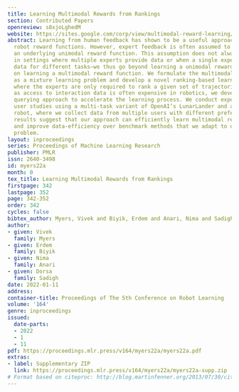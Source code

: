 ```yaml
---
title: Learning Multimodal Rewards from Rankings
section: Contributed Papers
openreview: s8xjoLghedM
website: https://sites.google.com/corp/view/multimodal-reward-learning/
abstract: Learning from human feedback has shown to be a useful approach in acquiring
  robot reward functions. However, expert feedback is often assumed to be drawn from
  an underlying unimodal reward function. This assumption does not always hold including
  in settings where multiple experts provide data or when a single expert provides
  data for different tasks—we thus go beyond learning a unimodal reward and focus
  on learning a multimodal reward function. We formulate the multimodal reward learning
  as a mixture learning problem and develop a novel ranking-based learning approach,
  where the experts are only required to rank a given set of trajectories. Furthermore,
  as access to interaction data is often expensive in robotics, we develop an active
  querying approach to accelerate the learning process. We conduct experiments and
  user studies using a multi-task variant of OpenAI’s LunarLander and a real Fetch
  robot, where we collect data from multiple users with different preferences. The
  results suggest that our approach can efficiently learn multimodal reward functions,
  and improve data-efficiency over benchmark methods that we adapt to our learning
  problem.
layout: inproceedings
series: Proceedings of Machine Learning Research
publisher: PMLR
issn: 2640-3498
id: myers22a
month: 0
tex_title: Learning Multimodal Rewards from Rankings
firstpage: 342
lastpage: 352
page: 342-352
order: 342
cycles: false
bibtex_author: Myers, Vivek and Biyik, Erdem and Anari, Nima and Sadigh, Dorsa
author:
- given: Vivek
  family: Myers
- given: Erdem
  family: Biyik
- given: Nima
  family: Anari
- given: Dorsa
  family: Sadigh
date: 2022-01-11
address:
container-title: Proceedings of The 5th Conference on Robot Learning
volume: '164'
genre: inproceedings
issued:
  date-parts:
  - 2022
  - 1
  - 11
pdf: https://proceedings.mlr.press/v164/myers22a/myers22a.pdf
extras:
- label: Supplementary ZIP
  link: https://proceedings.mlr.press/v164/myers22a/myers22a-supp.zip
# Format based on citeproc: http://blog.martinfenner.org/2013/07/30/citeproc-yaml-for-bibliographies/
---
```

